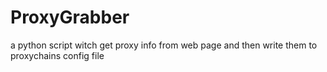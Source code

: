 # ProxyGrabber
a python script witch get proxy info from web page and then write them to proxychains config file

